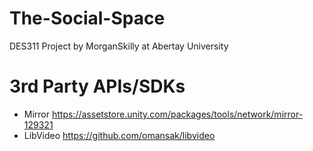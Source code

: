 # The-Social-Space
 DES311 Project by MorganSkilly at Abertay University

# 3rd Party APIs/SDKs
- Mirror https://assetstore.unity.com/packages/tools/network/mirror-129321
- LibVideo https://github.com/omansak/libvideo
